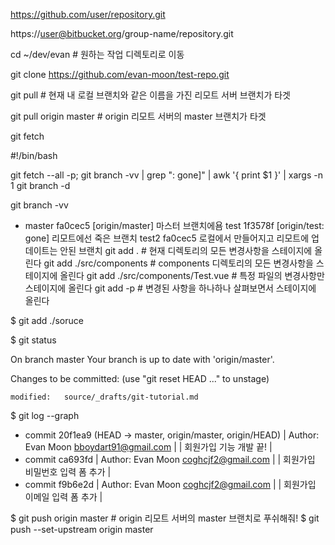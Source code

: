 https://github.com/user/repository.git

https://user@bitbucket.org/group-name/repository.git

cd ~/dev/evan # 원하는 작업 디렉토리로 이동

git clone https://github.com/evan-moon/test-repo.git

git pull # 현재 내 로컬 브랜치와 같은 이름을 가진 리모트 서버 브랜치가 타겟

git pull origin master # origin 리모트 서버의 master 브랜치가 타겟

git fetch

#!/bin/bash

git fetch --all -p; git branch -vv | grep ": gone]" | awk '{ print $1 }' | xargs -n 1 git branch -d

git branch -vv

* master fa0cec5 [origin/master] 마스터 브랜치에욤
  test   1f3578f [origin/test: gone] 리모트에선 죽은 브랜치
  test2  fa0cec5 로컬에서 만들어지고 리모트에 업데이트는 안된 브랜치
git add . # 현재 디렉토리의 모든 변경사항을 스테이지에 올린다
git add ./src/components # components 디렉토리의 모든 변경사항을 스테이지에 올린다
git add ./src/components/Test.vue # 특정 파일의 변경사항만 스테이지에 올린다
git add -p # 변경된 사항을 하나하나 살펴보면서 스테이지에 올린다

$ git add ./soruce

$ git status

On branch master
Your branch is up to date with 'origin/master'.

Changes to be committed:
  (use "git reset HEAD <file>..." to unstage)

	modified:   source/_drafts/git-tutorial.md
  $ git log --graph

* commit 20f1ea9 (HEAD -> master, origin/master, origin/HEAD)
| Author: Evan Moon <bboydart91@gmail.com>
|
|     회원가입 기능 개발 끝!
|
* commit ca693fd
| Author: Evan Moon <coghcjf2@gmail.com>
|
|     회원가입 비밀번호 입력 폼 추가
|
* commit f9b6e2d
| Author: Evan Moon <coghcjf2@gmail.com>
|
|     회원가입 이메일 입력 폼 추가
|

$ git push origin master # origin 리모트 서버의 master 브랜치로 푸쉬해줘!
$ git push --set-upstream origin master

